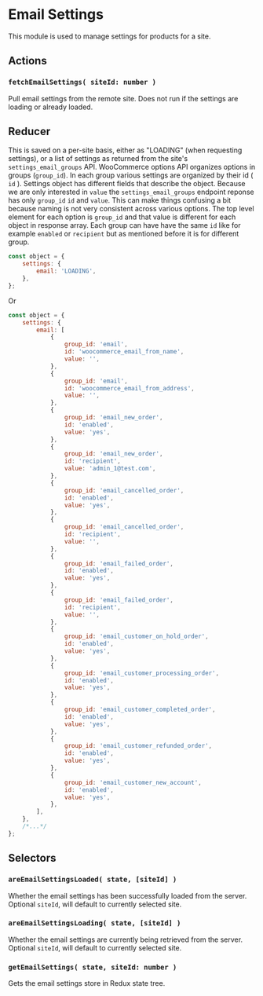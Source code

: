 # Email Settings

This module is used to manage settings for products for a site.

## Actions

### `fetchEmailSettings( siteId: number )`

Pull email settings from the remote site. Does not run if the settings are loading or already loaded.

## Reducer

This is saved on a per-site basis, either as "LOADING" (when requesting settings), or a list of settings
as returned from the site's `settings_email_groups` API. WooCommerce options API organizes options in
groups (`group_id`). In each group various settings are organized by their id ( `id` ). Settings object
has different fields that describe the object. Because we are only interested in `value` the
`settings_email_groups` endpoint reponse has only `group_id` `id` and `value`. This can make things
confusing a bit because naming is not very consistent across various options. The top level element for
each option is `group_id` and that value is different for each object in response array. Each group can
have have the same `id` like for example `enabled` or `recipient` but as mentioned before it is for
different group.

```js
const object = {
	settings: {
		email: 'LOADING',
	},
};
```

Or

```js
const object = {
	settings: {
		email: [
			{
				group_id: 'email',
				id: 'woocommerce_email_from_name',
				value: '',
			},
			{
				group_id: 'email',
				id: 'woocommerce_email_from_address',
				value: '',
			},
			{
				group_id: 'email_new_order',
				id: 'enabled',
				value: 'yes',
			},
			{
				group_id: 'email_new_order',
				id: 'recipient',
				value: 'admin_1@test.com',
			},
			{
				group_id: 'email_cancelled_order',
				id: 'enabled',
				value: 'yes',
			},
			{
				group_id: 'email_cancelled_order',
				id: 'recipient',
				value: '',
			},
			{
				group_id: 'email_failed_order',
				id: 'enabled',
				value: 'yes',
			},
			{
				group_id: 'email_failed_order',
				id: 'recipient',
				value: '',
			},
			{
				group_id: 'email_customer_on_hold_order',
				id: 'enabled',
				value: 'yes',
			},
			{
				group_id: 'email_customer_processing_order',
				id: 'enabled',
				value: 'yes',
			},
			{
				group_id: 'email_customer_completed_order',
				id: 'enabled',
				value: 'yes',
			},
			{
				group_id: 'email_customer_refunded_order',
				id: 'enabled',
				value: 'yes',
			},
			{
				group_id: 'email_customer_new_account',
				id: 'enabled',
				value: 'yes',
			},
		],
	},
	/*...*/
};
```

## Selectors

### `areEmailSettingsLoaded( state, [siteId] )`

Whether the email settings has been successfully loaded from the server. Optional `siteId`, will default to currently selected site.

### `areEmailSettingsLoading( state, [siteId] )`

Whether the email settings are currently being retrieved from the server. Optional `siteId`, will default to currently selected site.

### `getEmailSettings( state, siteId: number )`

Gets the email settings store in Redux state tree.
